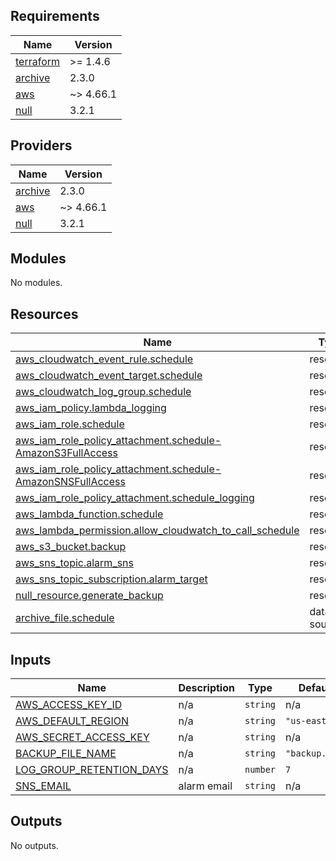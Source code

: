 <!-- BEGIN_TF_DOCS -->
## Requirements

| Name | Version |
|------|---------|
| <a name="requirement_terraform"></a> [terraform](#requirement\_terraform) | >= 1.4.6 |
| <a name="requirement_archive"></a> [archive](#requirement\_archive) | 2.3.0 |
| <a name="requirement_aws"></a> [aws](#requirement\_aws) | ~> 4.66.1 |
| <a name="requirement_null"></a> [null](#requirement\_null) | 3.2.1 |

## Providers

| Name | Version |
|------|---------|
| <a name="provider_archive"></a> [archive](#provider\_archive) | 2.3.0 |
| <a name="provider_aws"></a> [aws](#provider\_aws) | ~> 4.66.1 |
| <a name="provider_null"></a> [null](#provider\_null) | 3.2.1 |

## Modules

No modules.

## Resources

| Name | Type |
|------|------|
| [aws_cloudwatch_event_rule.schedule](https://registry.terraform.io/providers/hashicorp/aws/latest/docs/resources/cloudwatch_event_rule) | resource |
| [aws_cloudwatch_event_target.schedule](https://registry.terraform.io/providers/hashicorp/aws/latest/docs/resources/cloudwatch_event_target) | resource |
| [aws_cloudwatch_log_group.schedule](https://registry.terraform.io/providers/hashicorp/aws/latest/docs/resources/cloudwatch_log_group) | resource |
| [aws_iam_policy.lambda_logging](https://registry.terraform.io/providers/hashicorp/aws/latest/docs/resources/iam_policy) | resource |
| [aws_iam_role.schedule](https://registry.terraform.io/providers/hashicorp/aws/latest/docs/resources/iam_role) | resource |
| [aws_iam_role_policy_attachment.schedule-AmazonS3FullAccess](https://registry.terraform.io/providers/hashicorp/aws/latest/docs/resources/iam_role_policy_attachment) | resource |
| [aws_iam_role_policy_attachment.schedule-AmazonSNSFullAccess](https://registry.terraform.io/providers/hashicorp/aws/latest/docs/resources/iam_role_policy_attachment) | resource |
| [aws_iam_role_policy_attachment.schedule_logging](https://registry.terraform.io/providers/hashicorp/aws/latest/docs/resources/iam_role_policy_attachment) | resource |
| [aws_lambda_function.schedule](https://registry.terraform.io/providers/hashicorp/aws/latest/docs/resources/lambda_function) | resource |
| [aws_lambda_permission.allow_cloudwatch_to_call_schedule](https://registry.terraform.io/providers/hashicorp/aws/latest/docs/resources/lambda_permission) | resource |
| [aws_s3_bucket.backup](https://registry.terraform.io/providers/hashicorp/aws/latest/docs/resources/s3_bucket) | resource |
| [aws_sns_topic.alarm_sns](https://registry.terraform.io/providers/hashicorp/aws/latest/docs/resources/sns_topic) | resource |
| [aws_sns_topic_subscription.alarm_target](https://registry.terraform.io/providers/hashicorp/aws/latest/docs/resources/sns_topic_subscription) | resource |
| [null_resource.generate_backup](https://registry.terraform.io/providers/hashicorp/null/3.2.1/docs/resources/resource) | resource |
| [archive_file.schedule](https://registry.terraform.io/providers/hashicorp/archive/2.3.0/docs/data-sources/file) | data source |

## Inputs

| Name | Description | Type | Default | Required |
|------|-------------|------|---------|:--------:|
| <a name="input_AWS_ACCESS_KEY_ID"></a> [AWS\_ACCESS\_KEY\_ID](#input\_AWS\_ACCESS\_KEY\_ID) | n/a | `string` | n/a | yes |
| <a name="input_AWS_DEFAULT_REGION"></a> [AWS\_DEFAULT\_REGION](#input\_AWS\_DEFAULT\_REGION) | n/a | `string` | `"us-east-1"` | no |
| <a name="input_AWS_SECRET_ACCESS_KEY"></a> [AWS\_SECRET\_ACCESS\_KEY](#input\_AWS\_SECRET\_ACCESS\_KEY) | n/a | `string` | n/a | yes |
| <a name="input_BACKUP_FILE_NAME"></a> [BACKUP\_FILE\_NAME](#input\_BACKUP\_FILE\_NAME) | n/a | `string` | `"backup.sql"` | no |
| <a name="input_LOG_GROUP_RETENTION_DAYS"></a> [LOG\_GROUP\_RETENTION\_DAYS](#input\_LOG\_GROUP\_RETENTION\_DAYS) | n/a | `number` | `7` | no |
| <a name="input_SNS_EMAIL"></a> [SNS\_EMAIL](#input\_SNS\_EMAIL) | alarm email | `string` | n/a | yes |

## Outputs

No outputs.
<!-- END_TF_DOCS -->